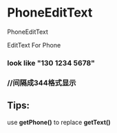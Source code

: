 # PhoneEditText
PhoneEditText


EditText For Phone

### look like "130 1234 5678" ###
### //间隔成344格式显示 ###

## Tips:
use **getPhone()** to replace **getText()**
